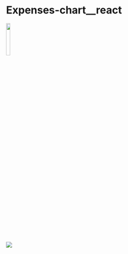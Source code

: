 # Expenses-chart__react

<a href="#"><img width="15%" src="https://img.shields.io/badge/React-005FED?style=flat-square&logo=React&logoColor=white"/></a>

<a href="#"><img src="https://user-images.githubusercontent.com/84049077/163088843-4d9e31b7-c103-4ae7-826e-7d337514f1d9.gif"/></a>

